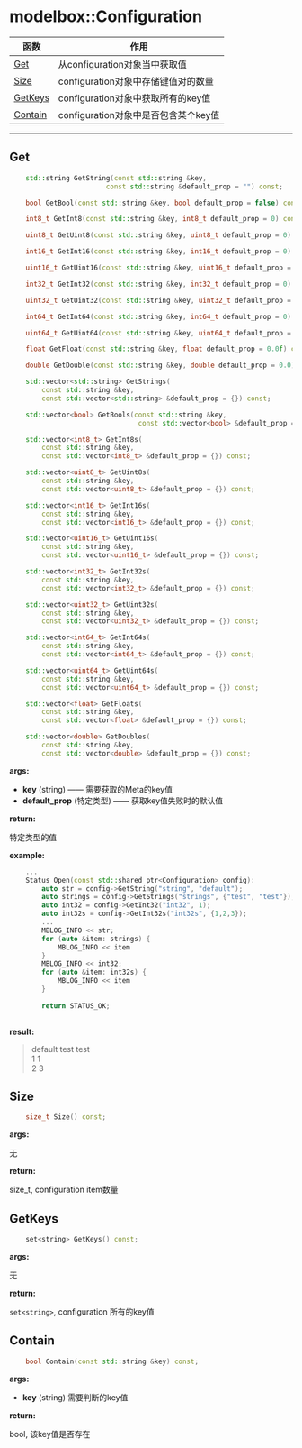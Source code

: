 # modelbox::Configuration

|函数|作用|
|-|-|
|[Get](#get)|从configuration对象当中获取值|
|[Size](#size)|configuration对象中存储键值对的数量|
|[GetKeys](#getKeys)|configuration对象中获取所有的key值|
|[Contain](#contain)|configuration对象中是否包含某个key值|
---

## Get

```c++
    std::string GetString(const std::string &key,
                        const std::string &default_prop = "") const;

    bool GetBool(const std::string &key, bool default_prop = false) const;

    int8_t GetInt8(const std::string &key, int8_t default_prop = 0) const;

    uint8_t GetUint8(const std::string &key, uint8_t default_prop = 0) const;

    int16_t GetInt16(const std::string &key, int16_t default_prop = 0) const;

    uint16_t GetUint16(const std::string &key, uint16_t default_prop = 0) const;

    int32_t GetInt32(const std::string &key, int32_t default_prop = 0) const;

    uint32_t GetUint32(const std::string &key, uint32_t default_prop = 0) const;

    int64_t GetInt64(const std::string &key, int64_t default_prop = 0) const;

    uint64_t GetUint64(const std::string &key, uint64_t default_prop = 0) const;

    float GetFloat(const std::string &key, float default_prop = 0.0f) const;

    double GetDouble(const std::string &key, double default_prop = 0.0) const;

    std::vector<std::string> GetStrings(
        const std::string &key,
        const std::vector<std::string> &default_prop = {}) const;

    std::vector<bool> GetBools(const std::string &key,
                                const std::vector<bool> &default_prop = {}) const;

    std::vector<int8_t> GetInt8s(
        const std::string &key,
        const std::vector<int8_t> &default_prop = {}) const;

    std::vector<uint8_t> GetUint8s(
        const std::string &key,
        const std::vector<uint8_t> &default_prop = {}) const;

    std::vector<int16_t> GetInt16s(
        const std::string &key,
        const std::vector<int16_t> &default_prop = {}) const;

    std::vector<uint16_t> GetUint16s(
        const std::string &key,
        const std::vector<uint16_t> &default_prop = {}) const;

    std::vector<int32_t> GetInt32s(
        const std::string &key,
        const std::vector<int32_t> &default_prop = {}) const;

    std::vector<uint32_t> GetUint32s(
        const std::string &key,
        const std::vector<uint32_t> &default_prop = {}) const;

    std::vector<int64_t> GetInt64s(
        const std::string &key,
        const std::vector<int64_t> &default_prop = {}) const;

    std::vector<uint64_t> GetUint64s(
        const std::string &key,
        const std::vector<uint64_t> &default_prop = {}) const;

    std::vector<float> GetFloats(
        const std::string &key,
        const std::vector<float> &default_prop = {}) const;

    std::vector<double> GetDoubles(
        const std::string &key,
        const std::vector<double> &default_prop = {}) const;
```

**args:**  

* **key** (string) ——  需要获取的Meta的key值
* **default_prop** (特定类型) —— 获取key值失败时的默认值

**return:**  

特定类型的值

**example:**  

```c++
    ...
    Status Open(const std::shared_ptr<Configuration> config):
        auto str = config->GetString("string", "default");
        auto strings = config->GetStrings("strings", {"test", "test"});
        auto int32 = config->GetInt32("int32", 1);
        auto int32s = config->GetInt32s("int32s", {1,2,3});
        ...
        MBLOG_INFO << str;
        for (auto &item: strings) {
            MBLOG_INFO << item
        }
        MBLOG_INFO << int32;
        for (auto &item: int32s) {
            MBLOG_INFO << item
        }
        
        return STATUS_OK;
        
```

**result:**

> default
> test
> test  
> 1
> 1  
> 2
> 3  

## Size

```c++
    size_t Size() const;
```

**args:**  

无

**return:**  

size_t, configuration item数量

## GetKeys

```c++
    set<string> GetKeys() const;
```

**args:**  

无

**return:**  

`set<string>`, configuration 所有的key值

## Contain

```c++
    bool Contain(const std::string &key) const;
```

**args:**  

* **key** (string) 需要判断的key值

**return:**  

bool, 该key值是否存在
